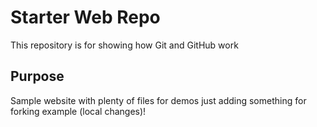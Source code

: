 # Starter Web Repo

This repository is for showing how Git and GitHub work

## Purpose

Sample website with plenty of files for demos
just adding something for forking example (local changes)!

